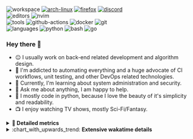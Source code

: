 ![workspace](https://img.shields.io/static/v1?label=&message=workspace:&color=555&style=flat-square)
[![arch-linux](https://img.shields.io/static/v1?logo=arch-linux&label=&message=Arch%20Linux&color=111&logoColor=AAA&style=flat-square)](https://archlinux.org)
[![firefox](https://img.shields.io/static/v1?logo=firefox-browser&label=&message=Firefox&color=111&logoColor=AAA&style=flat-square)](https://mozilla.org/en-US/firefox/)
[![discord](https://img.shields.io/static/v1?logo=discord&label=&message=Discord&color=111&logoColor=AAA&style=flat-square)](https://discord.gg/B8rf3xxgbJ)
<br>
![editors](https://img.shields.io/static/v1?label=&message=editors:&color=555&style=flat-square)
![nvim](https://img.shields.io/static/v1?logo=neovim&label=&message=NeoVim&color=111&logoColor=AAA&style=flat-square)
<br>
![tools](https://img.shields.io/static/v1?label=&message=tools:&color=555&style=flat-square)
![github-actions](https://img.shields.io/static/v1?logo=github-actions&label=&message=github%20actions&color=111&logoColor=AAA&style=flat-square)
![docker](https://img.shields.io/static/v1?logo=docker&label=&message=docker&color=111&logoColor=AAA&style=flat-square)
![git](https://img.shields.io/static/v1?logo=git&label=&message=git&color=111&logoColor=AAA&style=flat-square)
<br>
![languages](https://img.shields.io/static/v1?label=&message=languages:&color=555&style=flat-square)
![python](https://img.shields.io/static/v1?logo=python&label=&message=python&color=111&logoColor=AAA&style=flat-square&link=)
![bash](https://img.shields.io/static/v1?logo=gnu-bash&label=&message=bash&color=111&logoColor=AAA&style=flat-square)
![go](https://img.shields.io/static/v1?logo=rust&label=&message=rust&color=111&logoColor=AAA&style=flat-square)

<!-- Load profile visitor count, but don't display it, keep it as a private stat, no need to show off (888)-->
[](https://visitor-badge.glitch.me/badge?page_id=ItsDrike.ItsDrike)

### Hey there 👋

- :neutral_face: I usually work on back-end related development and algorithm design.
- :man: I'm addicted to automating everything and a huge advocate of CI workflows, unit testing, and other DevOps related technologies.
- :seedling: Currently, I'm learning about system administration and security.
- :speech_balloon: Ask me about anything, I am happy to help.
- :snake: I mostly code in python, because I love the beauty of it's simplicity and readability.
- :tv: I enjoy watching TV shows, mostly Sci-Fi/Fantasy.

<details>
 <summary> <b>📌 Detailed metrics</b></summary>
 
 <table>
  <tr>
    <th>🙋 Profile Details</th>
    <th>🧮 Repositories traffic</th>
  </tr>
  <tr>
   <td>
     <img alt="" width="400" src="https://github.com/ItsDrike/ItsDrike/blob/master/metrics/profile.svg">
   </td>
   <td>
     <img alt="" width="400" src="https://github.com/ItsDrike/ItsDrike/blob/master/metrics/repositories.svg">
   </td>
  </tr>
  <tr>
    <th>📅 Isometric commit calendar</th>
    <th>🈷️ Most used languages</th>
  </tr>
  <tr>
    <td align="center">
      <img alt="" width="400" src="https://github.com/ItsDrike/ItsDrike/blob/master/metrics/isocalendar.svg">
    </td>
    <td>
      <img alt="" width="400" src="https://github.com/ItsDrike/ItsDrike/blob/master/metrics/languages.svg">
    </td>
  </tr>
  <tr>
   <th>♐ Code snippet of the day</th>
   <th>🌟 Recently starred repositories</th>
  </tr>
  <tr>
   <td align="center">
    <img alt="" width="400" src="https://github.com/ItsDrike/ItsDrike/blob/master/metrics/code_snippet.svg">
   </td>
   <td align="center">
    <img alt="" width="400" src="https://github.com/ItsDrike/ItsDrike/blob/master/metrics/starred_repos.svg">
   </td>
  </tr>
  <tr>
    <th>💡 Coding habits</th>
    <th>⏰ WakaTime plugin</th>
  </tr>
  <tr>
   <td align="center">
    <img alt="" width="400" src="https://github.com/ItsDrike/ItsDrike/blob/master/metrics/habits.svg">
   </td>
   <td align="center">
     <img alt="" width="400" src="https://github.com/ItsDrike/ItsDrike/blob/master/metrics/wakatime.svg">
   </td>
  </tr>
 </table>
</details>

<details>
 <summary>:chart_with_upwards_trend: <b>Extensive wakatime details</b></summary>
 
<!--START_SECTION:waka-->
![Code Time](http://img.shields.io/badge/Code%20Time-4%2C373%20hrs%2019%20mins-blue)

**I'm a Night 🦉** 

```text
🌞 Morning                1572 commits        ██░░░░░░░░░░░░░░░░░░░░░░░   09.13 % 
🌆 Daytime                5210 commits        ████████░░░░░░░░░░░░░░░░░   30.27 % 
🌃 Evening                6212 commits        █████████░░░░░░░░░░░░░░░░   36.09 % 
🌙 Night                  4217 commits        ██████░░░░░░░░░░░░░░░░░░░   24.50 % 
```
📅 **I'm Most Productive on Monday** 

```text
Monday                   2997 commits        ████░░░░░░░░░░░░░░░░░░░░░   17.41 % 
Tuesday                  2564 commits        ████░░░░░░░░░░░░░░░░░░░░░   14.90 % 
Wednesday                2593 commits        ████░░░░░░░░░░░░░░░░░░░░░   15.07 % 
Thursday                 2435 commits        ████░░░░░░░░░░░░░░░░░░░░░   14.15 % 
Friday                   1903 commits        ███░░░░░░░░░░░░░░░░░░░░░░   11.06 % 
Saturday                 1845 commits        ███░░░░░░░░░░░░░░░░░░░░░░   10.72 % 
Sunday                   2874 commits        ████░░░░░░░░░░░░░░░░░░░░░   16.70 % 
```


📊 **This Week I Spent My Time On** 

```text
💬 Programming Languages: 
TeX                      15 hrs 13 mins      █████████░░░░░░░░░░░░░░░░   35.25 % 
Nix                      11 hrs 8 mins       ██████░░░░░░░░░░░░░░░░░░░   25.82 % 
HTML                     5 hrs 17 mins       ███░░░░░░░░░░░░░░░░░░░░░░   12.24 % 
Python                   4 hrs 53 mins       ███░░░░░░░░░░░░░░░░░░░░░░   11.35 % 
Bash                     2 hrs 11 mins       █░░░░░░░░░░░░░░░░░░░░░░░░   05.06 % 

🔥 Editors: 
Neovim                   35 hrs 22 mins      ████████████████████░░░░░   81.95 % 
VS Code                  7 hrs 47 mins       █████░░░░░░░░░░░░░░░░░░░░   18.05 % 

💻 Operating System: 
Linux                    43 hrs 10 mins      █████████████████████████   100.00 % 
```

**I Mostly Code in Python** 

```text
Python                   43 repos            ████████████████░░░░░░░░░   65.15 % 
C++                      7 repos             ███░░░░░░░░░░░░░░░░░░░░░░   10.61 % 
Lua                      5 repos             ██░░░░░░░░░░░░░░░░░░░░░░░   07.58 % 
Shell                    2 repos             █░░░░░░░░░░░░░░░░░░░░░░░░   03.03 % 
C                        2 repos             █░░░░░░░░░░░░░░░░░░░░░░░░   03.03 % 
```




 Last Updated on 26/03/2024 01:18:17 UTC
<!--END_SECTION:waka-->

</details>
